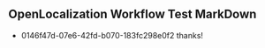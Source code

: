 ## OpenLocalization Workflow Test MarkDown
* 0146f47d-07e6-42fd-b070-183fc298e0f2 
thanks!<!--HONumber=Mar16_HO3-->
